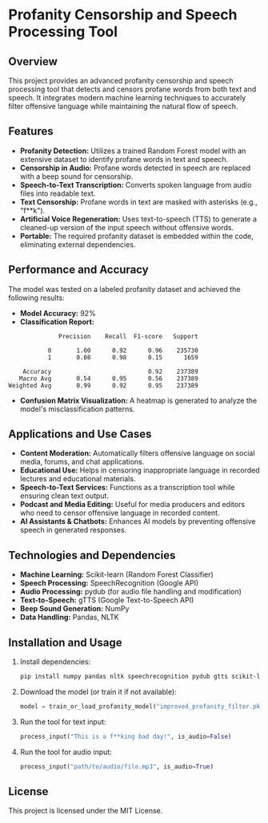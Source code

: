 # Profanity Censorship and Speech Processing Tool

## Overview
This project provides an advanced profanity censorship and speech processing tool that detects and censors profane words from both text and speech. It integrates modern machine learning techniques to accurately filter offensive language while maintaining the natural flow of speech.

## Features
- **Profanity Detection:** Utilizes a trained Random Forest model with an extensive dataset to identify profane words in text and speech.
- **Censorship in Audio:** Profane words detected in speech are replaced with a beep sound for censorship.
- **Speech-to-Text Transcription:** Converts spoken language from audio files into readable text.
- **Text Censorship:** Profane words in text are masked with asterisks (e.g., "f**k").
- **Artificial Voice Regeneration:** Uses text-to-speech (TTS) to generate a cleaned-up version of the input speech without offensive words.
- **Portable:** The required profanity dataset is embedded within the code, eliminating external dependencies.

## Performance and Accuracy
The model was tested on a labeled profanity dataset and achieved the following results:

- **Model Accuracy:** 92%
- **Classification Report:**

```
              Precision    Recall  F1-score   Support

           0       1.00      0.92      0.96    235730
           1       0.08      0.98      0.15      1659

    Accuracy                           0.92    237389
   Macro Avg       0.54      0.95      0.56    237389
Weighted Avg       0.99      0.92      0.95    237389
```

- **Confusion Matrix Visualization:** A heatmap is generated to analyze the model's misclassification patterns.

## Applications and Use Cases
- **Content Moderation:** Automatically filters offensive language on social media, forums, and chat applications.
- **Educational Use:** Helps in censoring inappropriate language in recorded lectures and educational materials.
- **Speech-to-Text Services:** Functions as a transcription tool while ensuring clean text output.
- **Podcast and Media Editing:** Useful for media producers and editors who need to censor offensive language in recorded content.
- **AI Assistants & Chatbots:** Enhances AI models by preventing offensive speech in generated responses.

## Technologies and Dependencies
- **Machine Learning:** Scikit-learn (Random Forest Classifier)
- **Speech Processing:** SpeechRecognition (Google API)
- **Audio Processing:** pydub (for audio file handling and modification)
- **Text-to-Speech:** gTTS (Google Text-to-Speech API)
- **Beep Sound Generation:** NumPy
- **Data Handling:** Pandas, NLTK

## Installation and Usage
1. Install dependencies:
   ```sh
   pip install numpy pandas nltk speechrecognition pydub gtts scikit-learn joblib
   ```

2. Download the model (or train it if not available):
   ```python
   model = train_or_load_profanity_model("improved_profanity_filter.pkl")
   ```

3. Run the tool for text input:
   ```python
   process_input("This is a f**king bad day!", is_audio=False)
   ```

4. Run the tool for audio input:
   ```python
   process_input("path/to/audio/file.mp3", is_audio=True)
   ```

## License
This project is licensed under the MIT License.

